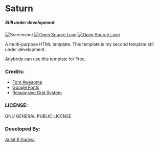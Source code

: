 # Saturn

##### Still under development
![Screenshot](https://cloud.githubusercontent.com/assets/18071765/20939824/698d1b10-bc16-11e6-9f95-f6b7eb80fe89.jpeg)
[![Open Source Love](https://badges.frapsoft.com/os/gpl/gpl.svg?v=102)](https://github.com/ellerbrock/open-source-badge/) [![Open Source Love](https://badges.frapsoft.com/os/v2/open-source.svg?v=102)](https://github.com/ellerbrock/open-source-badge/)<br />

A multi-purpose HTML template. This template is my second template still under development. 

Anybody can use this template for Free. 

### Credits:           
* [Font Awesome](http://fontawesome.io/)
* [Google Fonts](https://www.google.com/fonts/)
* [Responsive Grid System](http://www.responsivegridsystem.com/)

### LICENSE:
GNU GENERAL PUBLIC LICENSE

### Developed By:
[Ankit R Gadiya](http://ankitrgadiya.me)
